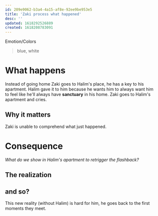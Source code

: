 ```yaml
---
id: 209e9062-b3a4-4a15-af8e-92ee9be953e5
title: 'Zaki process what happened'
desc: ''
updated: 1618292526889
created: 1618208783091
---
```

Emotion/Colors
> blue, white

# What happens
Instead of going home Zaki goes to Halim's place, he has a key to his apartment. Halim gave it to him because he wants him to always want him to feel like he'll always have **sanctuary** in his home.
Zaki goes to Halim's apartment and cries.

##  Why it matters
Zaki is unable to comprehend what just happened.

# Consequence
*What do we show in Halim's apartment to retrigger the flashback?*


## The realization

## and so?
This new reality (without Halim) is hard for him, he goes back to the first moments they meet.
